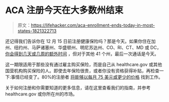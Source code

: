 # ACA 注册今天在大多数州结束

> 原文：<https://lifehacker.com/aca-enrollment-ends-today-in-most-states-1821322713>

还记得我们告诉你在 12 月 15 日前注册健康保险吗？那是今天。如果你住在加州、纽约州、马萨诸塞州、华盛顿州、明尼苏达州、CO、RI、CT、MD 或 DC， [你会得到几天或几周的额外时间](https://lifehacker.com/psa-sign-up-for-health-insurance-now-1821047491) ，但对于其他 41 个州，最后一次通话是今天。



这一期限适用于那些没有通过雇主购买保险，而是自己从 healthcare.gov 或其他国营机构购买保险的人。即使去年保险很贵，或者你没有资格获得补贴，再检查一下:事情已经变了。80%的注册者 [将能够以每月 75 美元或更少的价格](https://vitals.lifehacker.com/health-insurance-suddenly-just-got-cheaper-for-a-lot-of-1820047484) 找到工作。

关于如何注册和你需要知道的更多信息，请在这里查看我们的指南，并参考 healthcare.gov 或你所在州的市场。
